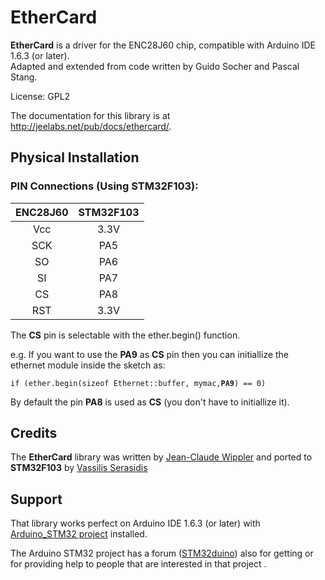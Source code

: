 # EtherCard

**EtherCard** is a driver for the ENC28J60 chip, compatible with Arduino IDE 1.6.3 (or later).  
Adapted and extended from code written by Guido Socher and Pascal Stang.

License: GPL2

The documentation for this library is at http://jeelabs.net/pub/docs/ethercard/.

## Physical Installation

### PIN Connections (Using STM32F103):

|ENC28J60|STM32F103|
|:------:|:-----:|
|Vcc|3.3V|
|SCK|PA5|
|SO|PA6|
|SI|PA7|
|CS|PA8| # Selectable with the ether.begin() function
|RST|3.3V|

The **CS** pin is selectable with the ether.begin() function.

e.g. If you want to use the **PA9** as **CS** pin then you can initiallize the ethernet module inside the sketch as:

`if (ether.begin(sizeof Ethernet::buffer, mymac,`**`PA9`**`) == 0) `

By default the pin **PA8** is used as **CS** (you don't have to initiallize it).


## Credits

The **EtherCard** library was written by [Jean-Claude Wippler][F] and ported to **STM32F103** by [Vassilis Serasidis][V] 

## Support

That library works perfect on Arduino IDE 1.6.3 (or later) with [Arduino_STM32 project][S] installed.

The Arduino STM32 project has a forum ([STM32duino][F]) also for getting or for providing help to people that are interested in that project .

[F]: https://github.com/jcw
[S]: https://github.com/rogerclarkmelbourne/Arduino_STM32
[F]: http://www.stm32duino.com
[V]: https://github.com/Serasidis
